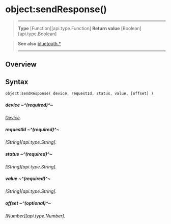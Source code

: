 # object:sendResponse()

> --------------------- ------------------------------------------------------------------------------------------
> __Type__              [Function][api.type.Function]
> __Return value__      [Boolean][api.type.Boolean]


> __See also__          [bluetooth.*](/plugin/bluetooth.md)
> --------------------- ------------------------------------------------------------------------------------------

## Overview

## Syntax

	object:sendResponse( device, requestId, status, value, [offset] )

##### device ~^(required)^~
_[Device](/plugin/bluetooth/type/Device/index.md)._

##### requestId ~^(required)^~
_[String][api.type.String]._

##### status ~^(required)^~
_[String][api.type.String]._

##### value ~^(required)^~
_[String][api.type.String]._

##### offset ~^(optional)^~
_[Number][api.type.Number]._